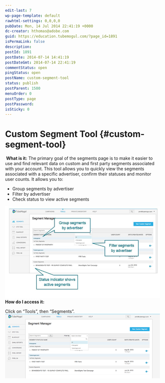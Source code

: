 ```yaml
---
edit-last: 7
wp-page-template: default
rawhtml-settings: 0,0,0,0
pubDate: Mon, 14 Jul 2014 22:41:19 +0000
dc-creator: hthomas@adobe.com
guid: https://education.tubemogul.com/?page_id=1891
isPermaLink: false
description: 
postId: 1891
postDate: 2014-07-14 14:41:19
postDateGmt: 2014-07-14 22:41:19
commentStatus: open
pingStatus: open
postName: custom-segment-tool
status: publish
postParent: 1500
menuOrder: 0
postType: page
postPassword: 
isSticky: 0
---
```


# Custom Segment Tool {#custom-segment-tool}

**&nbsp;What is it:**
The primary goal of the segments page is to make it easier to use and find relevant data on custom and first party segments associated with your account. This tool allows you to quickly view the segments associated with a specific advertiser, confirm their statuses and monitor user counts. It allows you to:

* Group segments by advertiser
* Filter by advertiser
* Check status to view active segments

[ ![Custom segments](assets/custom-segments.jpg)](assets/custom-segments.jpg)   
**How do I access it:**
  
Click on “Tools”, then “Segments”. [ ![Custom segments 2](assets/custom-segments-2.png)](assets/custom-segments-2.png) 